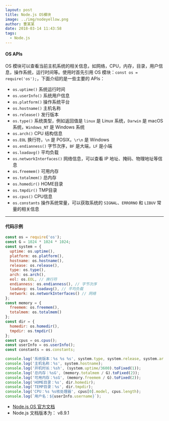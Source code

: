 ```yaml
---
layout: post
title: Node.js OS模块
image: ../img/nodeyellow.png
author: 曹某某
date: 2018-03-14 11:43:58
tags: 
  - Node.js
---
```


#### OS APIs

OS 模块可以查看当前主机系统的相关信息，如网络，CPU，内存，目录，用户信息，操作系统，运行时间等。使用时首先引用 OS 模块：`const os = require('os');`，下面介绍的是一些主要的 APIs：
- `os.uptime()` 系统运行时间
- `os.userInfo()` 系统用户信息
- `os.platform()` 操作系统平台
- `os.hostname()` 主机名称
- `os.release()` 发行版本 
- `os.type()` 系统类型，例如返回值是 `linux` 是 Linux 系统，`Darwin` 是 macOS 系统，`Windows_NT` 是 Windows 系统 
- `os.arch()` CPU 结构信息
- `os.EOL` 换行符，`\n` 是 POSIX，`\r\n` 是 Windows
- `os.endianness()` 字节次序，`BF` 是大端，`LF` 是小端
- `os.loadavg()` 平均负载
- `os.networkInterfaces()` 网络信息，可以查看 IP 地址、掩码、物理地址等信息
- `os.freemem()` 可用内存
- `os.totalmem()` 总内存
- `os.homedir()` HOME目录
- `os.tmpdir()` TMP目录
- `os.cpus()` CPU信息
- `os.constants` 操作系统常量，可以获取系统的 `SIGNAL`、`ERRORNO` 和 `LIBUV` 常量的相关信息

---

#### 代码示例

```javascript
const os = require('os');
const G = 1024 * 1024 * 1024;
const system = {
  uptime: os.uptime(),
  platform: os.platform(),
  hostname: os.hostname(),
  release: os.release(),
  type: os.type(),
  arch: os.arch(),
  eol: os.EOL, // 换行符
  endianness: os.endianness(), // 字节次序
  loadavg: os.loadavg(), // 平均负载
  network: os.networkInterfaces() // 网络
};
const memory = {
  freemem: os.freemem(),
  totalmem: os.totalmem()
};
const dir = {
  homedir: os.homedir(),
  tmpdir: os.tmpdir()
};
const cpus = os.cpus();
const userInfo = os.userInfo();
const constants = os.constants;

console.log('系统版本：%s %s %s', system.type, system.release, system.arch);
console.log('主机名称：%s', system.hostname);
console.log('开机时长：%sh', (system.uptime/3600).toFixed(1));
console.log('总内存：%sG', (memory.totalmem / G).toFixed(2));
console.log('可用内存：%sG', (memory.freemem / G).toFixed(2));
console.log('HOME目录：%s', dir.homedir);
console.log('TEMP目录：%s', dir.tmpdir);
console.log('CPU：%s %s核处理器', cpus[0].model, cpus.length);
console.log(`用户名：${userInfo.username}`);
```

- [Node.js OS 官方文档](https://nodejs.org/dist/latest-v8.x/docs/api/os.html)
- Node.js 文档版本为： v8.9.1
